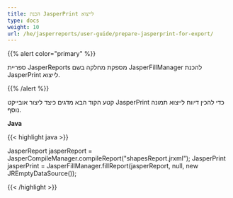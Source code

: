 ```yaml
---
title: הכנת JasperPrint לייצוא
type: docs
weight: 10
url: /he/jasperreports/user-guide/prepare-jasperprint-for-export/
---
```


{{% alert color="primary" %}}

ספריית JasperReports מספקת מחלקה בשם JasperFillManager להכנת JasperPrint לייצוא.

{{% /alert %}}

קטע הקוד הבא מדגים כיצד ליצור אובייקט JasperPrint כדי להכין דיווח לייצוא תמונה נוסף.

**Java**

{{< highlight java >}}

JasperReport jasperReport = JasperCompileManager.compileReport("shapesReport.jrxml");
JasperPrint jasperPrint = JasperFillManager.fillReport(jasperReport, null, new JREmptyDataSource());

{{< /highlight >}}

